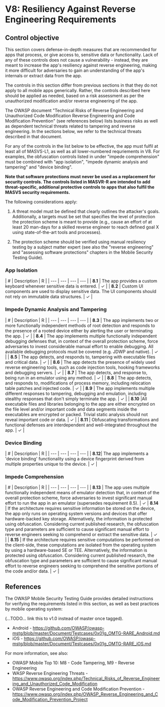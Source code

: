 # V8: Resiliency Against Reverse Engineering Requirements

## Control objective

This section covers defense-in-depth measures that are recommended for apps that process, or give access to, sensitive data or functionality. Lack of any of these controls does not cause a vulnerability - instead, they are meant to increase the app's resiliency against reverse engineering, making it more difficult for adversaries to gain an understanding of the app's internals or extract data from the app.

The controls in this section differ from previous sections in that they do not apply to all mobile apps generically. Rather, the controls described here should be applied as needed, based on a risk assessment as per the unauthorized modification and/or reverse engineering of the app.

The OWASP document "Technical Risks of Reverse Engineering and Unauthorized Code Modification Reverse Engineering and Code Modification Prevention" (see references below) lists business risks as well as dependent technical threats related to tampering and reverse engineering. In the sections below, we refer to the technical threats described in that document.

For any of the controls in the list below to be effective, the app must fulfil at least all of MASVS-L1, as well as all lower-numbered requriements in V8. For examples, the obfuscation controls listed in under "impede comprehension" must be combined with "app isolation", "impede dynamic analysis and tampering" and "device binding".

**Note that software protections must never be used as a replacement for security controls. The controls listed in MASVR-R are intended to add threat-specific, additional protective controls to apps that also fulfil the MASVS security requirements.**

The following considerations apply:

1. A threat model must be defined that clearly outlines the attacker's goals. Additionally, a targets must be set that specifies the level of protection the protection scheme is meant to provide (e.g., cause an effort of at least 20 man-days for a skilled reverse engineer to reach defined goal X using state-of-the-art tools and processes).

2. The protection scheme should be verified using manual resiliency testing by a subject matter expert (see also the "reverse engineering" and "assessing software protections" chapters in the Mobile Security Testing Guide).

### App Isolation

| # | Description | R |
| --- | --- | --- | --- |
| **8.1** | The app provides a custom keyboard whenever sensitive data is entered. | ✓ |
| **8.2** | Custom UI components are used to display sensitive data. The UI components should not rely on immutable data structures. | ✓ |
### Impede Dynamic Analysis and Tampering

| # | Description | R |
| --- | --- | --- | --- |
| **8.3** | The app implements two or more functionally independent methods of root detection and responds to the presence of a rooted device either by alerting the user or terminating the app. | ✓ |
| **8.4** | The app implements multiple functionally independent debugging defenses that, in context of the overall protection scheme, force adversaries to invest considerable manual effort to enable debugging. All available debugging protocols must be covered (e.g. JDWP and native). | ✓ |
| **8.5** | The app detects, and responds to, tampering with executable files and critical data. | ✓ |
| **8.6** | The app detects the presence of widely used reverse engineering tools, such as code injection tools, hooking frameworks and debugging servers. | ✓ |
| **8.7** | The app detects, and response to, being run in an emulator using any method.   | ✓ |
| **8.8** | The app detects, and responds to, modifications of process memory, including relocation table patches and injected code.  | ✓ |
| **8.9** | The app implements multiple different responses to tampering, debugging and emulation, including stealthy responses that don't simply terminate the app. | ✓ |
| **8.10** |All executable files and libraries belonging to the app are either encrypted on the file level and/or important code and data segments inside the executables are encrypted or packed. Trivial static analysis should not reveal important code or data. | ✓ |
| **8.11** | Obfuscating transformations and functional defenses are interdependent and well-integrated throughout the app. | ✓ |

### Device Binding

| # | Description | R |
| --- | --- | --- | --- |
| **8.12**| The app implements a 'device binding' functionality using a device fingerprint derived from multiple properties unique to the device. | ✓ |

### Impede Comprehension

| # | Description | R |
| --- | --- | --- | --- |
| **8.13** | The app uses multiple functionally independent means of emulator detection that, in context of the overall protection scheme, force adversaries to invest significant manual effort to run the app in an emulator (supersedes requirement 8.5). | ✓ 
| **8.14** | If the architecture requires sensitive information be stored on the device, the app only runs on operating system versions and devices that offer hardware-backed key storage. Alternatively, the information is protected using obfuscation. Considering current published research, the obfuscation type and parameters are sufficient to cause significant manual effort to reverse engineers seeking to comprehend or extract the sensitive data. | ✓ |
| **8.15** | If the architecture requires sensitive computations be performed on the client-side, these computations are isolated from the operating system by using a hardware-based SE or TEE. Alternatively, the information is protected using obfuscation. Considering current published research, the obfuscation type and parameters are sufficient to cause significant manual effort to reverse engineers seeking to comprehend the sensitive portions of the code and/or data.  | ✓ |


## References

The OWASP Mobile Security Testing Guide provides detailed instructions for verifying the requirements listed in this section, as well as best practices by mobile operating system:

(...TODO... link this to v1.0 instead of master once tagged).

- Android - https://github.com/OWASP/owasp-mstg/blob/master/Document/Testcases/0x01g_OMTG-RARE_Android.md
- iOS - https://github.com/OWASP/owasp-mstg/blob/master/Document/Testcases/0x01g_OMTG-RARE_iOS.md

For more information, see also:

- OWASP Mobile Top 10: M8 - Code Tampering, M9 - Reverse Engineering
- WASP Reverse Engineering Threats -https://www.owasp.org/index.php/Technical_Risks_of_Reverse_Engineering_and_Unauthorized_Code_Modification
- OWASP Reverse Engineering and Code Modification Prevention - https://www.owasp.org/index.php/OWASP_Reverse_Engineering_and_Code_Modification_Prevention_Project
